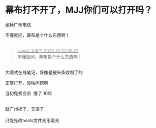 # 幕布打不开了，MJJ你们可以打开吗？


坐标广州电信

不懂就问，幕布是个什么东西啊！<br />
<br />
<img src="static/image/smiley/default/shocked.gif" smilieid="6" border="0" alt="" /><img src="static/image/smiley/default/shocked.gif" smilieid="6" border="0" alt="" /><img src="static/image/smiley/default/shocked.gif" smilieid="6" border="0" alt="" />

<div class="quote"><blockquote><font size="2"><a href="https://www.hostloc.com/forum.php?mod=redirect&amp;goto=findpost&amp;pid=9334517&amp;ptid=757029" target="_blank"><font color="#999999">llmwxt 发表于 2020-10-22 09:27</font></a></font><br />
不懂就问，幕布是个什么东西啊！</blockquote></div><br />
大纲式在线笔记，好像是被头条收购了的

正常打开，没啥问题啊<br />
<img id="aimg_e6443" onclick="zoom(this, this.src, 0, 0, 0)" class="zoom" src="https://i.loli.net/2020/10/22/KOI1xsgYiQMVjDX.png" onmouseover="img_onmouseoverfunc(this)" onload="thumbImg(this)" border="0" alt="" />

当初免费会员&nbsp;&nbsp;撸了 10年

<img id="aimg_xiNMM" onclick="zoom(this, this.src, 0, 0, 0)" class="zoom" src="https://i.loli.net/2020/10/22/IOHlmPXV1q2yd8k.jpg" onmouseover="img_onmouseoverfunc(this)" onload="thumbImg(this)" border="0" alt="" /><br />
<br />
就广州挂了，无语了<br />
<br />
只能先改hosts文件先用着先
